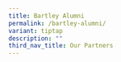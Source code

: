 ```yaml
---
title: Bartley Alumni
permalink: /bartley-alumni/
variant: tiptap
description: ""
third_nav_title: Our Partners
---
```

